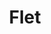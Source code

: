 ---
codehost: https://github.com/flet-dev/flet
logohandle: fletdev
sort: flet
title: Flet
website: https://flet.dev/
---